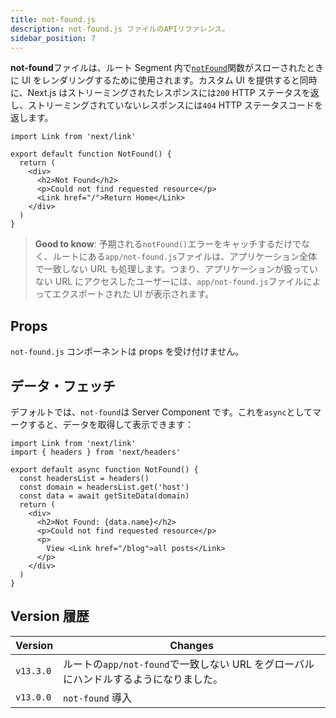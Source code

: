 ```yaml
---
title: not-found.js
description: not-found.js ファイルのAPIリファレンス。
sidebar_position: 7
---
```


**not-found**ファイルは、ルート Segment 内で[`notFound`](/docs/app-router/api-reference/functions/not-found)関数がスローされたときに UI をレンダリングするために使用されます。カスタム UI を提供すると同時に、Next.js はストリーミングされたレスポンスには`200` HTTP ステータスを返し、ストリーミングされていないレスポンスには`404` HTTP ステータスコードを返します。

```tsx title="app/blog/not-found.tsx"
import Link from 'next/link'

export default function NotFound() {
  return (
    <div>
      <h2>Not Found</h2>
      <p>Could not find requested resource</p>
      <Link href="/">Return Home</Link>
    </div>
  )
}
```

> **Good to know**: 予期される`notFound()`エラーをキャッチするだけでなく、ルートにある`app/not-found.js`ファイルは、アプリケーション全体で一致しない URL も処理します。つまり、アプリケーションが扱っていない URL にアクセスしたユーザーには、`app/not-found.js`ファイルによってエクスポートされた UI が表示されます。

## Props

`not-found.js` コンポーネントは props を受け付けません。

## データ・フェッチ

デフォルトでは、`not-found`は Server Component です。これを`async`としてマークすると、データを取得して表示できます：

```tsx title="app/blog/not-found.tsx"
import Link from 'next/link'
import { headers } from 'next/headers'

export default async function NotFound() {
  const headersList = headers()
  const domain = headersList.get('host')
  const data = await getSiteData(domain)
  return (
    <div>
      <h2>Not Found: {data.name}</h2>
      <p>Could not find requested resource</p>
      <p>
        View <Link href="/blog">all posts</Link>
      </p>
    </div>
  )
}
```

## Version 履歴

| Version   | Changes                                                                              |
| --------- | ------------------------------------------------------------------------------------ |
| `v13.3.0` | ルートの`app/not-found`で一致しない URL をグローバルにハンドルするようになりました。 |
| `v13.0.0` | `not-found` 導入                                                                     |
